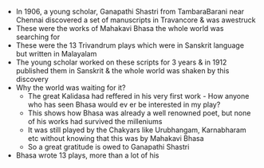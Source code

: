 * In 1906, a young scholar, Ganapathi Shastri from TambaraBarani near Chennai discovered a set of manuscripts in Travancore & was awestruck
* These were the works of Mahakavi Bhasa the whole world was searching for
* These were the 13 Trivandrum plays which were in Sanskrit language but written in Malayalam
* The young scholar worked on these scripts for 3 years & in 1912 published them in Sanskrit & the whole world was shaken by this discovery
* Why the world was waiting for it?
  * The great Kalidasa had reffered in his very first work - How anyone who has seen Bhasa would ev er be interested in my play?
  * This shows how Bhasa was already a well renowned poet, but none of his works had survived the milleniums
  * It was still played by the Chakyars like Urubhangam, Karnabharam etc without knowing that this was by Mahakavi Bhasa
  * So a great gratitude is owed to Ganapathi Shastri
* Bhasa wrote 13 plays, more than a lot of his
